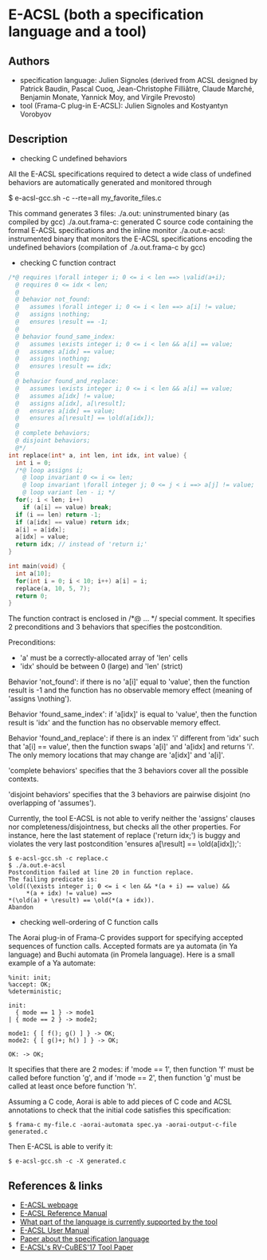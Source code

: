 # E-ACSL (both a specification language and a tool)

## Authors

* specification language: Julien Signoles
  (derived from ACSL designed by Patrick Baudin, Pascal Cuoq,
   Jean-Christophe Filliâtre, Claude Marché, Benjamin Monate, Yannick Moy, 
   and Virgile Prevosto)
* tool (Frama-C plug-in E-ACSL): Julien Signoles and Kostyantyn Vorobyov

## Description

* checking C undefined behaviors

All the E-ACSL specifications required to detect a wide class of undefined
behaviors are automatically generated and monitored through

$ e-acsl-gcc.sh -c --rte=all my_favorite_files.c

This command generates 3 files:
./a.out:
        uninstrumented binary (as compiled by gcc)
./a.out.frama-c:
        generated C source code containing the formal E-ACSL specifications
        and the inline monitor
./a.out.e-acsl:
        instrumented binary that monitors the E-ACSL specifications encoding the
        undefined behaviors (compilation of ./a.out.frama-c by gcc)

* checking C function contract

```c
/*@ requires \forall integer i; 0 <= i < len ==> \valid(a+i);
  @ requires 0 <= idx < len;
  @ 
  @ behavior not_found:
  @   assumes \forall integer i; 0 <= i < len ==> a[i] != value;
  @   assigns \nothing;
  @   ensures \result == -1;
  @   
  @ behavior found_same_index:
  @   assumes \exists integer i; 0 <= i < len && a[i] == value;
  @   assumes a[idx] == value;
  @   assigns \nothing;
  @   ensures \result == idx;
  @   
  @ behavior found_and_replace:
  @   assumes \exists integer i; 0 <= i < len && a[i] == value;
  @   assumes a[idx] != value;
  @   assigns a[idx], a[\result];
  @   ensures a[idx] == value;
  @   ensures a[\result] == \old(a[idx]);
  @   
  @ complete behaviors;
  @ disjoint behaviors;
  @*/
int replace(int* a, int len, int idx, int value) {
  int i = 0;
  /*@ loop assigns i;
    @ loop invariant 0 <= i <= len;
    @ loop invariant \forall integer j; 0 <= j < i ==> a[j] != value;
    @ loop variant len - i; */
  for(; i < len; i++)
    if (a[i] == value) break;
  if (i == len) return -1;
  if (a[idx] == value) return idx;
  a[i] = a[idx];
  a[idx] = value;
  return idx; // instead of 'return i;'
}

int main(void) {
  int a[10];
  for(int i = 0; i < 10; i++) a[i] = i;
  replace(a, 10, 5, 7);
  return 0;
}
```

The function contract is enclosed in /*@ ... */ special comment.
It specifies 2 preconditions and 3 behaviors that specifies the postcondition.

Preconditions:
- 'a' must be a correctly-allocated array of 'len' cells
- 'idx' should be between 0 (large) and 'len' (strict)

Behavior 'not_found':
  if there is no 'a[i]' equal to 'value', then the function result is -1 and
  the function has no observable memory effect (meaning of 'assigns \nothing').

Behavior 'found_same_index':
  if 'a[idx]' is equal to 'value', then the function result is 'idx' and 
  the function has no observable memory effect.

Behavior 'found_and_replace':
  if there is an index 'i' different from 'idx' such that 'a[i] == value', then
  the function swaps 'a[i]' and 'a[idx] and returns 'i'.
  The only memory locations that may change are 'a[idx]' and 'a[i]'.

'complete behaviors' specifies that the 3 behaviors cover all the possible
contexts.

'disjoint behaviors' specifies that the 3 behaviors are pairwise disjoint
(no overlapping of 'assumes').

Currently, the tool E-ACSL is not able to verify neither the 'assigns' clauses
nor completeness/disjointness, but checks all the other properties.
For instance, here the last statement of replace ('return idx;') is buggy and
violates the very last postcondition 'ensures a[\result] == \old(a[idx]);':

```
$ e-acsl-gcc.sh -c replace.c
$ ./a.out.e-acsl
Postcondition failed at line 20 in function replace.
The failing predicate is:
\old((\exists integer i; 0 <= i < len && *(a + i) == value) &&
     *(a + idx) != value) ==>
*(\old(a) + \result) == \old(*(a + idx)).
Abandon
```

* checking well-ordering of C function calls

The Aorai plug-in of Frama-C provides support for specifying accepted sequences
of function calls. Accepted formats are ya automata (in Ya language) and Buchi
automata (in Promela language). Here is a small example of a Ya automate:

```
%init: init;
%accept: OK;
%deterministic;

init:
  { mode == 1 } -> mode1
| { mode == 2 } -> mode2;

mode1: { [ f(); g() ] } -> OK;
mode2: { [ g()+; h() ] } -> OK;

OK: -> OK;
```

It specifies that there are 2 modes: if 'mode == 1', then function 'f' must be 
called before function 'g', and if 'mode == 2', then function 'g' must be 
called at least once before function 'h'.

Assuming a C code, Aorai is able to add pieces of C code and ACSL annotations
to check that the initial code satisfies this specification:

```
$ frama-c my-file.c -aorai-automata spec.ya -aorai-output-c-file generated.c
```

Then E-ACSL is able to verify it:

```
$ e-acsl-gcc.sh -c -X generated.c
```

## References & links

* [E-ACSL webpage](http://www.frama-c.com/eacsl.html)
* [E-ACSL Reference Manual](http://www.frama-c.com/download/e-acsl/e-acsl.pdf)
* [What part of the language is currently supported by the tool](http://www.frama-c.com/download/e-acsl/e-acsl-implementation.pdf)
* [E-ACSL User Manual](http://www.frama-c.com/download/e-acsl/e-acsl-manual.pdf)
* [Paper about the specification language](http://julien.signoles.free.fr/publis/2013_sac.pdf)
* [E-ACSL's RV-CuBES'17 Tool Paper](http://julien.signoles.free.fr/publis/2017_rvcubes_tool.pdf)
